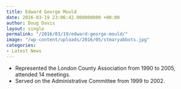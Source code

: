 ```yaml
---
title: Edward George Mould
date: 2016-03-19 23:06:42.000000000 +00:00
author: Doug Davis
layout: single
permalink: "/2016/03/19/edward-george-mould/"
image: "/wp-content/uploads/2016/05/stmaryabbots.jpg"
categories:
- Latest News
---
```

  * Represented the London County Association from 1990 to 2005, attended 14 meetings.
  * Served on the Administrative Committee from 1999 to 2002.

